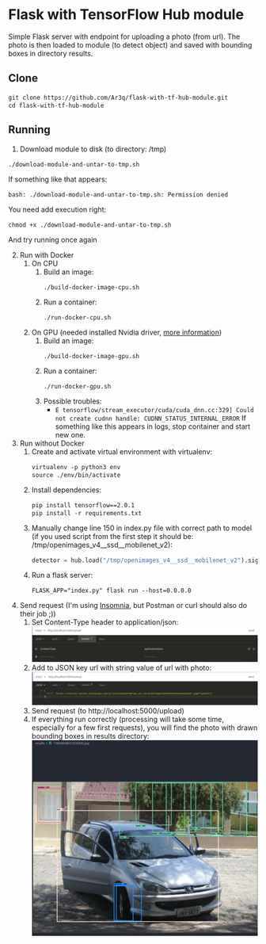 # Flask with TensorFlow Hub module

Simple Flask server with endpoint for uploading a photo (from url). The photo is then loaded to module (to detect object) and saved with bounding boxes in directory results.

## Clone

```shell
git clone https://github.com/Ar3q/flask-with-tf-hub-module.git
cd flask-with-tf-hub-module
```

## Running

1. Download module to disk (to directory: /tmp)

```shell
./download-module-and-untar-to-tmp.sh
```

If something like that appears:

```shell
bash: ./download-module-and-untar-to-tmp.sh: Permission denied
```

You need add execution right:

```shell
chmod +x ./download-module-and-untar-to-tmp.sh
```

And try running once again

2. Run with Docker
	1. On CPU
		1. Build an image:
			```shell
			./build-docker-image-cpu.sh
			```
		2. Run a container:
            ```shell
			./run-docker-cpu.sh
			```
     1. On GPU (needed installed Nvidia driver, [more information](https://www.tensorflow.org/install/docker#gpu_support))
		1. Build an image:
			```shell
			./build-docker-image-gpu.sh
			```
		2. Run a container:
            ```shell
			./run-docker-gpu.sh
			```
		3. Possible troubles:
			- `E tensorflow/stream_executor/cuda/cuda_dnn.cc:329] Could not create cudnn handle: CUDNN_STATUS_INTERNAL_ERROR`
			If something like this appears in logs, stop container and start new one.
3. Run without Docker
	1. Create and activate virtual environment with virtualenv:
		```shell
		virtualenv -p python3 env
        source ./env/bin/activate
		```
    2. Install dependencies:
    	```shell
        pip install tensorflow==2.0.1
        pip install -r requirements.txt
		```
    3. Manually change line 150 in index.py file with correct path to model (if you used script from the first step it should be: /tmp/openimages_v4__ssd__mobilenet_v2):
    	```python
       	detector = hub.load("/tmp/openimages_v4__ssd__mobilenet_v2").signatures['default'] 
		```
	4. Run a flask server:
		```shell
        FLASK_APP="index.py" flask run --host=0.0.0.0
		```
4. Send request (I'm using [Insomnia](https://insomnia.rest/), but Postman or curl should also do their job ;))
	1. Set Content-Type header to application/json:
        ![content type](/screens/content-type1.png)
	2. Add to JSON key url with string value of url with photo:
        ![JSON body](/screens/json-body1.png)
	3. Send request (to http://localhost:5000/upload)
	4. If everything run correctly (processing will take some time, especially for a few first requests), you will find the photo with drawn bounding boxes in results directory:
        ![result](/screens/result-1.png)